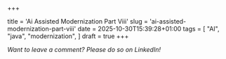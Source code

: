+++

title = 'Ai Assisted Modernization Part Viii'
slug = 'ai-assisted-modernization-part-viii'
date = 2025-10-30T15:39:28+01:00
tags = [
    "AI",
    "java",
    "modernization",
]
draft = true
+++


*Want to leave a comment? Please do so on LinkedIn!*
